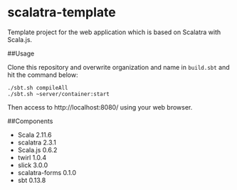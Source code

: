 scalatra-template
=================

Template project for the web application which is based on Scalatra with Scala.js.

##Usage

Clone this repository and overwrite organization and name in `build.sbt` and hit the command below:

```
./sbt.sh compileAll
./sbt.sh ~server/container:start
```

Then access to http://localhost:8080/ using your web browser.

##Components

* Scala 2.11.6
* scalatra 2.3.1
* Scala.js 0.6.2
* twirl 1.0.4
* slick 3.0.0
* scalatra-forms 0.1.0
* sbt 0.13.8
